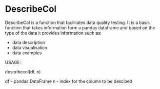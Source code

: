 # DescribeCol

DescribeCol is a function that facilitates data quality testing. It is a basic function that takes information form a pandas dataframe and based on the type of the data it provides information such as:

- data description
- data visualisation
- data examples

USAGE:

describecol(df, n)

df - pandas DataFrame
n - index for the column to be descibed
